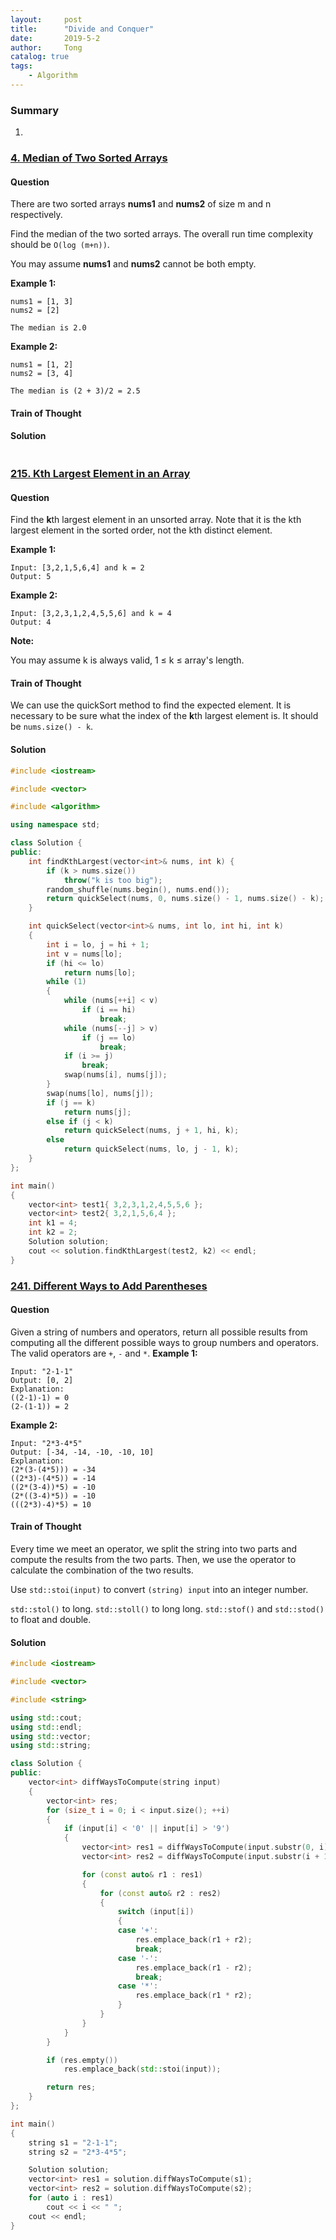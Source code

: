 ```yaml
---
layout:     post
title:      "Divide and Conquer"
date:       2019-5-2
author:     Tong
catalog: true
tags:
    - Algorithm
---
```


### Summary

1.


### [4. Median of Two Sorted Arrays](https://leetcode.com/problems/median-of-two-sorted-arrays/)

#### Question

There are two sorted arrays __nums1__ and __nums2__ of size m and n respectively.

Find the median of the two sorted arrays. The overall run time complexity should be `O(log (m+n))`.

You may assume __nums1__ and __nums2__ cannot be both empty.

__Example 1:__
```
nums1 = [1, 3]
nums2 = [2]

The median is 2.0
```

__Example 2:__
```
nums1 = [1, 2]
nums2 = [3, 4]

The median is (2 + 3)/2 = 2.5
```

#### Train of Thought

#### Solution
```cpp

```

### [215. Kth Largest Element in an Array](https://leetcode.com/problems/kth-largest-element-in-an-array/)

#### Question

Find the <b>k</b>th largest element in an unsorted array. Note that it is the kth largest element in the sorted order, not the kth distinct element.

__Example 1:__
```
Input: [3,2,1,5,6,4] and k = 2
Output: 5
```

__Example 2:__
```
Input: [3,2,3,1,2,4,5,5,6] and k = 4
Output: 4
```

__Note:__

You may assume k is always valid, 1 ≤ k ≤ array's length.

#### Train of Thought

We can use the quickSort method to find the expected element. It is necessary to be sure what the index of the <b>k</b>th largest element is. It should be `nums.size() - k`.

#### Solution
```cpp
#include <iostream>

#include <vector>

#include <algorithm>

using namespace std;

class Solution {
public:
	int findKthLargest(vector<int>& nums, int k) {
		if (k > nums.size())
			throw("k is too big");
		random_shuffle(nums.begin(), nums.end());
		return quickSelect(nums, 0, nums.size() - 1, nums.size() - k);
	}

	int quickSelect(vector<int>& nums, int lo, int hi, int k)
	{
		int i = lo, j = hi + 1;
		int v = nums[lo];
		if (hi <= lo)
			return nums[lo];
		while (1)
		{
			while (nums[++i] < v)
				if (i == hi)
					break;
			while (nums[--j] > v)
				if (j == lo)
					break;
			if (i >= j)
				break;
			swap(nums[i], nums[j]);
		}
		swap(nums[lo], nums[j]);
		if (j == k)    
			return nums[j];
		else if (j < k)
			return quickSelect(nums, j + 1, hi, k);
		else
			return quickSelect(nums, lo, j - 1, k);
	}
};

int main()
{
	vector<int> test1{ 3,2,3,1,2,4,5,5,6 };
	vector<int> test2{ 3,2,1,5,6,4 };
	int k1 = 4;
	int k2 = 2;
	Solution solution;
	cout << solution.findKthLargest(test2, k2) << endl;
}
```

### [241. Different Ways to Add Parentheses](https://leetcode.com/problems/different-ways-to-add-parentheses/)

#### Question

Given a string of numbers and operators, return all possible results from computing all the different possible ways to group numbers and operators. The valid operators are `+`, `-` and `*`.
__Example 1:__
```
Input: "2-1-1"
Output: [0, 2]
Explanation:
((2-1)-1) = 0
(2-(1-1)) = 2
```

__Example 2:__
```
Input: "2*3-4*5"
Output: [-34, -14, -10, -10, 10]
Explanation:
(2*(3-(4*5))) = -34
((2*3)-(4*5)) = -14
((2*(3-4))*5) = -10
(2*((3-4)*5)) = -10
(((2*3)-4)*5) = 10
```

#### Train of Thought

Every time we meet an operator, we split the string into two parts and compute the results from the two parts. Then, we use the operator to calculate the combination of the two results.

Use `std::stoi(input)` to convert `(string) input` into an integer number.

`std::stol()` to long.
`std::stoll()` to long long.
`std::stof()` and `std::stod()` to float and double.

#### Solution
```cpp
#include <iostream>

#include <vector>

#include <string>

using std::cout;
using std::endl;
using std::vector;
using std::string;

class Solution {
public:
	vector<int> diffWaysToCompute(string input)
	{
		vector<int> res;
		for (size_t i = 0; i < input.size(); ++i)
		{
			if (input[i] < '0' || input[i] > '9')
			{
				vector<int> res1 = diffWaysToCompute(input.substr(0, i));
				vector<int> res2 = diffWaysToCompute(input.substr(i + 1));

				for (const auto& r1 : res1)
				{
					for (const auto& r2 : res2)
					{
						switch (input[i])
						{
						case '+':
							res.emplace_back(r1 + r2);
							break;
						case '-':
							res.emplace_back(r1 - r2);
							break;
						case '*':
							res.emplace_back(r1 * r2);
						}
					}
				}
			}
		}

		if (res.empty())
			res.emplace_back(std::stoi(input));

		return res;
	}
};

int main()
{
	string s1 = "2-1-1";
	string s2 = "2*3-4*5";

	Solution solution;
	vector<int> res1 = solution.diffWaysToCompute(s1);
	vector<int> res2 = solution.diffWaysToCompute(s2);
	for (auto i : res1)
		cout << i << " ";
	cout << endl;
}
```

